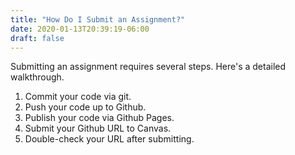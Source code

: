 ```yaml
---
title: "How Do I Submit an Assignment?"
date: 2020-01-13T20:39:19-06:00
draft: false
---
```


Submitting an assignment requires several steps. Here's a detailed walkthrough.

1. Commit your code via git.
2. Push your code up to Github.
3. Publish your code via Github Pages.
4. Submit your Github URL to Canvas.
5. Double-check your URL after submitting.